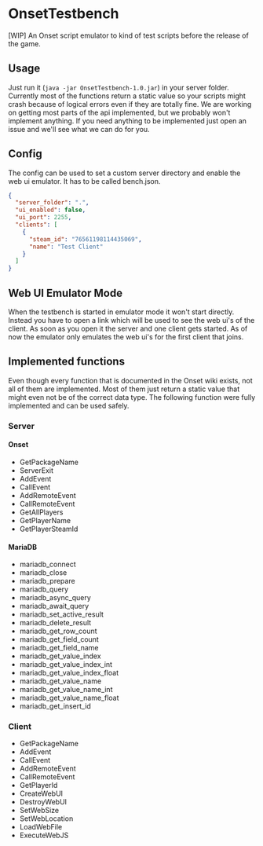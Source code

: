 # OnsetTestbench
[WIP] An Onset script emulator to kind of test scripts before the release of the game.

## Usage
Just run it (`java -jar OnsetTestbench-1.0.jar`) in your server folder.
Currently most of the functions return a static value so your scripts might crash
because of logical errors even if they are totally fine.
We are working on getting most parts of the api implemented, but we probably won't implement anything.
If you need anything to be implemented just open an issue and we'll see what we can do for you.

## Config
The config can be used to set a custom server directory and enable the web ui emulator.
It has to be called bench.json.
```json
{
  "server_folder": ".",
  "ui_enabled": false,
  "ui_port": 2255,
  "clients": [
    {
      "steam_id": "76561198114435069",
      "name": "Test Client"
    }
  ]
}
```

## Web UI Emulator Mode
When the testbench is started in emulator mode it won't start directly. Instead you have to open a link which will be used to see the web ui's of the client. As soon as you open it the server and one client gets started. As of now the emulator only emulates the web ui's for the first client that joins.

## Implemented functions
Even though every function that is documented in the Onset wiki exists, not all of them are implemented. Most of them just return a static value that might even not be of the correct data type. The following function were fully implemented and can be used safely.
### Server
#### Onset
- GetPackageName
- ServerExit
- AddEvent
- CallEvent
- AddRemoteEvent
- CallRemoteEvent
- GetAllPlayers
- GetPlayerName
- GetPlayerSteamId
#### MariaDB
- mariadb_connect
- mariadb_close
- mariadb_prepare
- mariadb_query
- mariadb_async_query
- mariadb_await_query
- mariadb_set_active_result
- mariadb_delete_result
- mariadb_get_row_count
- mariadb_get_field_count
- mariadb_get_field_name
- mariadb_get_value_index
- mariadb_get_value_index_int
- mariadb_get_value_index_float
- mariadb_get_value_name
- mariadb_get_value_name_int
- mariadb_get_value_name_float
- mariadb_get_insert_id
### Client
- GetPackageName
- AddEvent
- CallEvent
- AddRemoteEvent
- CallRemoteEvent
- GetPlayerId
- CreateWebUI
- DestroyWebUI
- SetWebSize
- SetWebLocation
- LoadWebFile
- ExecuteWebJS

